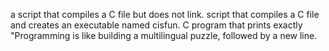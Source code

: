 a script that compiles a C file but does not link.
script that compiles a C file and creates an executable named cisfun.
C program that prints exactly "Programming is like building a multilingual puzzle, followed by a new line.
